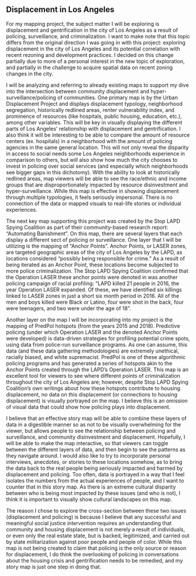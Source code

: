 ## Displacement in Los Angeles

For my mapping project, the subject matter I will be exploring is displacement and gentrification in the city of Los Angeles as a result of policing, surveillance, and criminalization. I want to make note that this topic differs from the original direction I was going in with this project: exploring displacement in the city of Los Angeles and its potential correlation with recent rezoning and development practices. I decided on this change partially due to more of a personal interest in the new topic of exploration, and partially in the challenge to acquire spatial data on recent zoning changes in the city.

I will be analyzing and referring to already existing maps to support my dive into the intersection between community displacement and hyper-surveillance/policing of communities. One primary map is by the Urban Displacement Project and displays displacement typology, neighborhood segregation, historically redlined areas, renter vulnerability index, and prominence of resources (like hospitals, public housing, education, etc.), among other variables. This will be key in visually displaying the different parts of Los Angeles’ relationship with displacement and gentrification. I also think it will be interesting to be able to compare the amount of resource centers (ex. hospitals) in a neighborhood with the amount of policing agencies in the same general location. This will not only reveal the disparity in access to social needs some Los Angeles neighborhoods experience in comparison to others, but will also show how much the city chooses to invest in policing over social services (and especially which neighborhoods see bigger gaps in this dichotomy). With the ability to look at historically redlined areas, map viewers will be able to see the race/ethnic and income groups that are disproportionately impacted by resource disinvestment and hyper-surveillance. While this map is effective in showing displacement through multiple typologies, it feels seriously impersonal. There is no connection of the data or mapped visuals to real-life stories or individual experiences.

The next key map supporting this project was created by the Stop LAPD Spying Coalition as part of their community-based research report: “Automating Banishment”. On this map, there are several layers that each display a different sect of policing or surveillance. One layer that I will be utilizing is the mapping of “Anchor Points”. Anchor Points, or LASER zones, are targeted geographic areas of the city of Los Angeles by the LAPD, as locations considered “possibly being responsible for crime.” As a result of being iterated as an Anchor Point, these locations become subjected to more police criminalization. The Stop LAPD Spying Coalition confirmed that the Operation LASER these anchor points were denoted in was another policing campaign of racial profiling: “LAPD killed 21 people in 2016, the year Operation LASER expanded. Of these, we have identified six killings linked to LASER zones in just a short six month period in 2016. All of the men and boys killed were Black or Latino, four were shot in the back, four were teenagers, and two were under the age of 18”.

Another layer on the map I will be incorporating into my project is the mapping of PredPol hotspots (from the years 2015 and 2018). Predictive policing (under which Operation LASER and the denoted Anchor Points were developed) is data-driven strategies for profiling potential crime spots, using data from police-run surveillance programs. As one can assume, this data (and these data gathering methodologies) are extremely unethical, racially biased, and white supremacist. PredPol is one of these algorithmic policing programs and has generated a series of hotspots akin to the Anchor Points created through the LAPD’s Operation LASER. This map is an excellent tool for viewers to see where different points of criminalization throughout the city of Los Angeles are; however, despite Stop LAPD Spying Coalition’s own writings about how these hotspots contribute to housing displacement, no data on this displacement (or connections to housing displacement) is visually portrayed on the map. I believe this is an omission of visual data that could show how policing plays into displacement.

I believe that an effective story map will be able to combine these layers of data in a digestible manner so as not to be visually overwhelming for the viewer, but allows people to see the relationship between policing and surveillance, and community disinvestment and displacement.
Hopefully, I will be able to make the map interactive, so that viewers can toggle between the different layers of data, and then begin to see the patterns as they navigate around. I would also like to try to incorporate personal interviews, anecdotes, or stories to these locations somehow, as to bring the data back to the real people being seriously impacted and harmed by displacement and policing. Too often, data is portrayed in a way that I feel isolates the numbers from the actual experiences of people, and I want to counter that in this story map. As there is an extreme cultural disparity between who is being most impacted by these issues (and who is not), I think it is important to visually show cultural landscapes on this map. 

The reason I chose to explore the cross-section between these two issues (displacement and policing) is because I believe that any successful and meaningful social justice intervention requires an understanding that community and housing displacement is not merely a result of individuals, or even only the real estate state, but is backed, legitimized, and carried out by state militarization against poor people and people of color. While this map is not being created to claim that policing is the only source or reason for displacement, I do think the overlooking of policing in conversations about the housing crisis and gentrification needs to be remedied, and my story map is just one step in doing that.
